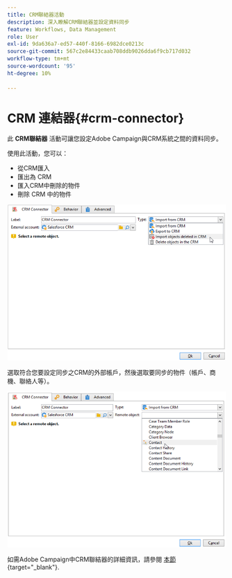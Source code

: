 ```yaml
---
title: CRM聯結器活動
description: 深入瞭解CRM聯結器並設定資料同步
feature: Workflows, Data Management
role: User
exl-id: 9da636a7-ed57-440f-8166-6982dce0213c
source-git-commit: 567c2e84433caab708ddb9026dda6f9cb717d032
workflow-type: tm+mt
source-wordcount: '95'
ht-degree: 10%

---
```


# CRM 連結器{#crm-connector}

此 **CRM聯結器** 活動可讓您設定Adobe Campaign與CRM系統之間的資料同步。

使用此活動，您可以：

* 從CRM匯入
* 匯出為 CRM
* 匯入CRM中刪除的物件
* 刪除 CRM 中的物件

![](assets/crm_task_select_op.png)

選取符合您要設定同步之CRM的外部帳戶，然後選取要同步的物件（帳戶、商機、聯絡人等）。

![](assets/crm_task_select_obj.png)

如需Adobe Campaign中CRM聯結器的詳細資訊，請參閱 [本節](https://experienceleague.adobe.com/docs/campaign/campaign-v8/connect/ac-crm/crm.html){target="_blank"}.
